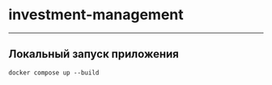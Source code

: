 # investment-management

***

## Локальный запуск приложения

```shell
docker compose up --build
```


